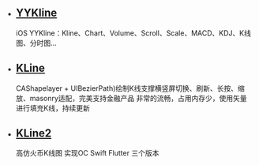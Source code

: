 
* ## [YYKline](https://github.com/WillkYang/YYKline)
  iOS YYKline：Kline、Chart、Volume、Scroll、Scale、MACD、KDJ、K线图、分时图... 
  
*  ## [KLine](https://github.com/AbuIOSDeveloper/KLine)
   CAShapelayer + UIBezierPath)绘制K线支撑横竖屏切换、刷新、长按、缩放、masonry适配，完美支持金融产品 非常的流畅，占用内存少，使用矢量进行填充K线，持续更新
   
 *  ## [KLine2](https://github.com/h-js/KLine)
    高仿火币K线图 实现OC Swift Flutter 三个版本
